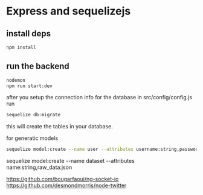# Express and sequelizejs

## install deps
```sh
npm install
```

## run the backend
```sh
nodemon
npm run start:dev
```

after you setup the connection info for the database in src/config/config.js run
```sh
sequelize db:migrate
```

this will create the tables in your database.

for generatic models
```sh
sequelize model:create --name user --attributes username:string,password:string
```
sequelize model:create --name dataset --attributes name:string,raw_data:json


https://github.com/bougarfaoui/ng-socket-io
https://github.com/desmondmorris/node-twitter